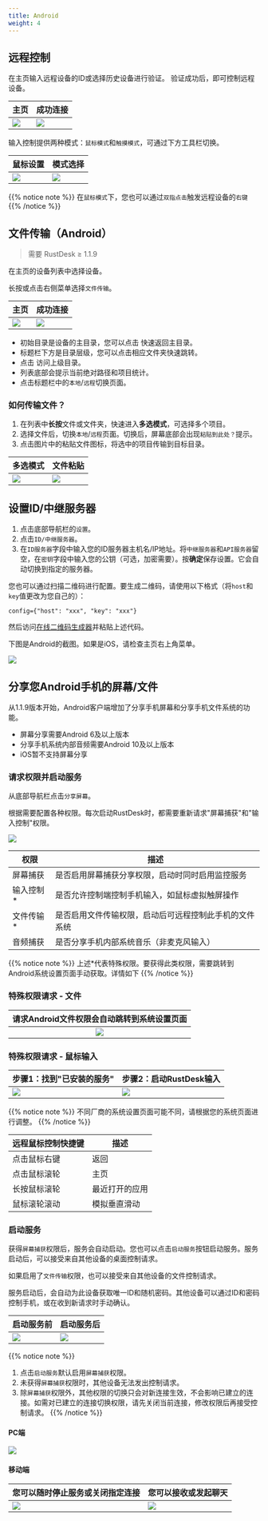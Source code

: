 ```yaml
---
title: Android
weight: 4
---
```


## 远程控制

在主页输入远程设备的ID或选择历史设备进行验证。
验证成功后，即可控制远程设备。

| 主页 | 成功连接 |
| --- | --- |
| ![](/docs/en/client/android/images/connection_home_en.jpg?width=300px) | ![](/docs/en/client/android/images/connection_en.jpg?width=300px) |

输入控制提供两种模式：`鼠标模式`和`触摸模式`，可通过下方工具栏切换。

| 鼠标设置 | 模式选择 |
| --- | --- |
| ![](/docs/en/client/android/images/touch_mode_icon_en.png?width=300px) | ![](/docs/en/client/android/images/touch_mode_en.jpg?width=300px) |

{{% notice note %}}
在`鼠标模式`下，您也可以通过`双指点击`触发远程设备的`右键`
{{% /notice %}}

## 文件传输（Android）

> 需要 RustDesk ≥ 1.1.9

在主页的设备列表中选择设备。

长按或点击右侧菜单选择`文件传输`。

| 主页 | 成功连接 |
| --- | --- |
| ![](/docs/en/client/android/images/connection_home_file_en.jpg?width=300px) | ![](/docs/en/client/android/images/file_connection_en.jpg?width=300px) |

- 初始目录是设备的主目录，您可以点击 <i class="fas fa-home"></i> 快速返回主目录。
- 标题栏下方是目录层级，您可以点击相应文件夹快速跳转。
- 点击 <i class="fas fa-arrow-up"></i> 访问上级目录。
- 列表底部会提示当前绝对路径和项目统计。
- 点击标题栏中的`本地`/`远程`切换页面。

### 如何传输文件？

1. 在列表中**长按**文件或文件夹，快速进入**多选模式**，可选择多个项目。
2. 选择文件后，切换`本地`/`远程`页面。切换后，屏幕底部会出现`粘贴到此处？`提示。
3. 点击图片中的粘贴文件图标，将选中的项目传输到目标目录。

| 多选模式 | 文件粘贴 |
| --- | --- |
| ![](/docs/en/client/android/images/file_multi_select_en.jpg?width=300px) | ![](/docs/en/client/android/images/file_copy_en.jpg?width=300px) |

## 设置ID/中继服务器

1. 点击底部导航栏的`设置`。
2. 点击`ID/中继服务器`。
3. 在`ID服务器`字段中输入您的ID服务器主机名/IP地址。将`中继服务器`和`API服务器`留空，在`密钥`字段中输入您的公钥（可选，加密需要）。按**确定**保存设置。它会自动切换到指定的服务器。

您也可以通过扫描二维码进行配置。要生成二维码，请使用以下格式（将`host`和`key`值更改为您自己的）：

```nolang
config={"host": "xxx", "key": "xxx"}
```

然后访问[在线二维码生成器](https://www.qr-code-generator.com/)并粘贴上述代码。

下图是Android的截图。如果是iOS，请检查主页右上角菜单。

![](/docs/en/client/android/images/id_setting_en.jpg?width=300px)

## 分享您Android手机的屏幕/文件

从1.1.9版本开始，Android客户端增加了分享手机屏幕和分享手机文件系统的功能。

- 屏幕分享需要Android 6及以上版本
- 分享手机系统内部音频需要Android 10及以上版本
- iOS暂不支持屏幕分享

### 请求权限并启动服务

从底部导航栏点击`分享屏幕`。

根据需要配置各种权限。每次启动RustDesk时，都需要重新请求"屏幕捕获"和"输入控制"权限。

![](/docs/en/client/android/images/server_off_en.jpg?width=300px)

| 权限 | 描述 |
| --- | --- |
| 屏幕捕获 | 是否启用屏幕捕获分享权限，启动时同时启用监控服务 |
| 输入控制* | 是否允许控制端控制手机输入，如鼠标虚拟触屏操作 |
| 文件传输* | 是否启用文件传输权限，启动后可远程控制此手机的文件系统 |
| 音频捕获 | 是否分享手机内部系统音乐（非麦克风输入） |

{{% notice note %}}
上述*代表特殊权限。要获得此类权限，需要跳转到Android系统设置页面手动获取。详情如下
{{% /notice %}}

### 特殊权限请求 - 文件

| 请求Android文件权限会自动跳转到系统设置页面 |
| :---: |
| ![](/docs/en/client/android/images/get_file_en.jpg?width=300px) |

### 特殊权限请求 - 鼠标输入
| 步骤1：找到"已安装的服务" | 步骤2：启动RustDesk输入 |
| --- | --- |
| ![](/docs/en/client/android/images/get_input1_en.jpg?width=300px) | ![](/docs/en/client/android/images/get_input2_en.jpg?width=300px) |

{{% notice note %}}
不同厂商的系统设置页面可能不同，请根据您的系统页面进行调整。
{{% /notice %}}

| 远程鼠标控制快捷键 | 描述 |
| --- | --- |
| 点击鼠标右键 | 返回 |
| 点击鼠标滚轮 | 主页 |
| 长按鼠标滚轮 | 最近打开的应用 |
| 鼠标滚轮滚动 | 模拟垂直滑动 |

### 启动服务

获得`屏幕捕获`权限后，服务会自动启动。您也可以点击`启动服务`按钮启动服务。服务启动后，可以接受来自其他设备的桌面控制请求。

如果启用了`文件传输`权限，也可以接受来自其他设备的文件控制请求。

服务启动后，会自动为此设备获取唯一ID和随机密码。其他设备可以通过ID和密码控制手机，或在收到新请求时手动确认。

| 启动服务前 | 启动服务后 |
| --- | --- |
| ![](/docs/en/client/android/images/server_off_en.jpg?width=300px) | ![](/docs/en/client/android/images/server_on_en.jpg?width=300px) |

{{% notice note %}}
1. 点击`启动服务`默认启用`屏幕捕获`权限。
2. 未获得`屏幕捕获`权限时，其他设备无法发出控制请求。
3. 除`屏幕捕获`权限外，其他权限的切换只会对新连接生效，不会影响已建立的连接。如需对已建立的连接切换权限，请先关闭当前连接，修改权限后再接受控制请求。
{{% /notice %}}

#### PC端

![](/docs/en/client/android/images/android_server_pc_side_en.png?width=700px)

#### 移动端

| 您可以随时停止服务或关闭指定连接 | 您可以接收或发起聊天 |
| --- | --- |
| ![](/docs/en/client/android/images/server_on_en.jpg?width=300px) | ![](/docs/en/client/android/images/android_server2_en.jpg?width=300px) |